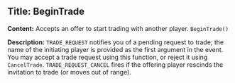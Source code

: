 ## Title: BeginTrade

**Content:**
Accepts an offer to start trading with another player.
`BeginTrade()`

**Description:**
`TRADE_REQUEST` notifies you of a pending request to trade; the name of the initiating player is provided as the first argument in the event.
You may accept a trade request using this function, or reject it using `CancelTrade`.
`TRADE_REQUEST_CANCEL` fires if the offering player rescinds the invitation to trade (or moves out of range).